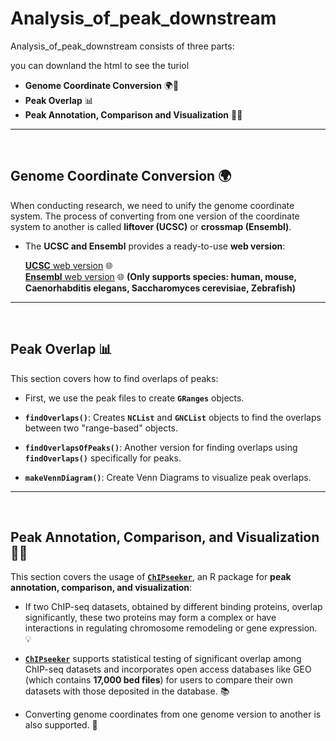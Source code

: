 # Analysis_of_peak_downstream

Analysis_of_peak_downstream consists of three parts:

you can downland the html to see the turiol

-   **Genome Coordinate Conversion** 🌍🔄
-   **Peak Overlap** 📊
-   **Peak Annotation, Comparison and Visualization** 🔬✨

------------------------------------------------------------------------

<br>

## Genome Coordinate Conversion 🌍

When conducting research, we need to unify the genome coordinate system. The process of converting from one version of the coordinate system to another is called **liftover (UCSC)** or **crossmap (Ensembl)**.

-   The **UCSC and Ensembl** provides a ready-to-use **web version**:

    [**UCSC** web version](https://genome.ucsc.edu/cgi-bin/hgLiftOver) 🌐  
    [**Ensembl** web version](https://grch37.ensembl.org/Homo_sapiens/Tools/AssemblyConverter) 🌐 **(Only supports species: human, mouse, Caenorhabditis elegans, Saccharomyces cerevisiae, Zebrafish)**

------------------------------------------------------------------------

<br>

## Peak Overlap 📊

This section covers how to find overlaps of peaks:

-   First, we use the peak files to create **`GRanges`** objects.

-   **`findOverlaps()`**: Creates **`NCList`** and **`GNCList`** objects to find the overlaps between two "range-based" objects.

-   **`findOverlapsOfPeaks()`**: Another version for finding overlaps using **`findOverlaps()`** specifically for peaks.

-   **`makeVennDiagram()`**: Create Venn Diagrams to visualize peak overlaps.

------------------------------------------------------------------------

<br>

## **Peak Annotation, Comparison, and Visualization** 🔬✨

This section covers the usage of [**`ChIPseeker`**](https://bioconductor.org/packages/release/bioc/vignettes/ChIPseeker/inst/doc/ChIPseeker.html), an R package for **peak annotation, comparison, and visualization**:

-   If two ChIP-seq datasets, obtained by different binding proteins, overlap significantly, these two proteins may form a complex or have interactions in regulating chromosome remodeling or gene expression. 💡

-   [**`ChIPseeker`**](https://bioconductor.org/packages/release/bioc/vignettes/ChIPseeker/inst/doc/ChIPseeker.html) supports statistical testing of significant overlap among ChIP-seq datasets and incorporates open access databases like GEO (which contains **17,000 bed files**) for users to compare their own datasets with those deposited in the database. 📚

-   Converting genome coordinates from one genome version to another is also supported. 🔄
